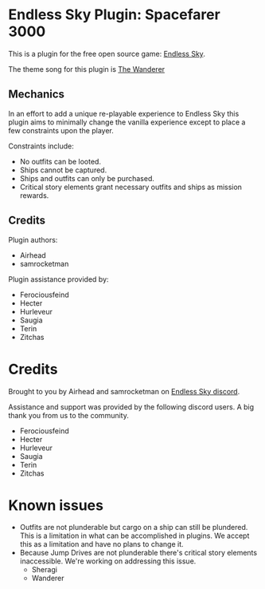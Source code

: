 # Endless Sky Plugin: Spacefarer 3000

This is a plugin for the free open source game: [Endless Sky][ES].

The theme song for this plugin is [The Wanderer][the-wanderer]

Mechanics
---------

In an effort to add a unique re-playable experience to Endless Sky this plugin aims to minimally change the vanilla experience except to place a few constraints upon the player.

Constraints include:

- No outfits can be looted.
- Ships cannot be captured.
- Ships and outfits can only be purchased.
- Critical story elements grant necessary outfits and ships as mission rewards.


Credits
-------

Plugin authors:
- Airhead
- samrocketman

Plugin assistance provided by:
- Ferociousfeind
- Hecter
- Hurleveur
- Saugia
- Terin
- Zitchas

# Credits

Brought to you by Airhead and samrocketman on [Endless Sky discord][discord].

Assistance and support was provided by the following discord users.  A big thank
you from us to the community.

- Ferociousfeind
- Hecter
- Hurleveur
- Saugia
- Terin
- Zitchas

# Known issues

- Outfits are not plunderable but cargo on a ship can still be plundered.  This
  is a limitation in what can be accomplished in plugins.  We accept this as a
  limitation and have no plans to change it.
- Because Jump Drives are not plunderable there's critical story elements
  inaccessible.  We're working on addressing this issue.
  - Sheragi
  - Wanderer

[ES]: https://github.com/endless-sky/endless-sky
[the-wanderer]: https://www.youtube.com/watch?v=FCW0HviPEEY
[discord]: https://discord.gg/ZeuASSx
